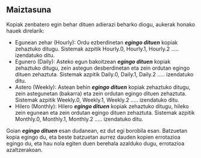 ## Maiztasuna

Kopiak zenbatero egin behar dituen adierazi beharko diogu, aukerak honako hauek direlarik:

- Egunean zehar (Hourly): Ordu ezberdinetan ***egingo dituen*** kopiak zehaztuko ditugu. Sistemak azpitik Hourly.0, Hourly.1, Hourly.2 ..... izendatuko ditu.
- Egunero (Daily): Asteko egun bakoitzean ***egingo dituen*** kopiak zehaztuko ditugu, zein astegun desberdinetan eta zein ordutan egingo dituen zehaztuta. Sistemak azpitik Daily.0, Daily.1, Daily.2 ..... izendatuko ditu.
- Astero (Weekly): Astean behin ***egingo dituen*** kopiak zehaztuko ditugu, zein astegunetan (bakarra) eta zein ordutan egingo dituen zehaztuta. Sistemak azpitik Weekly.0, Weekly.1, Weekly.2 ..... izendatuko ditu.
- Hilero (Monthly): Hilero ***egingo dituen*** kopiak zehaztuko ditugu, hileko zein egunean eta zein ordutan egingo dituen zehaztuta. Sistemak azpitik Monthly.0, Monthly.1, Monthly.2 ..... izendatuko ditu.

Goian ***egingo dituen*** esan dudanean, ez dut egi borobila esan. Batzuetan kopia egingo du, eta beste batzuetan aurrez dauden kopien errotazioa egingo du, eta hau nola egiten duen berehala azalduko dugu, errotazioa azaltzerakoan.
